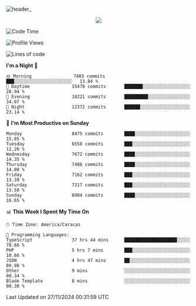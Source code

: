 ![header_](https://github.com/user-attachments/assets/4010d822-ccdc-4198-b608-18c773338d18)


<p align="center">
  <a href="http://www.github.com/thevacs">
    <img src="https://github-readme-streak-stats.herokuapp.com/?user=thevacs&stroke=ffffff&background=1c1917&ring=0891b2&fire=0891b2&currStreakNum=ffffff&currStreakLabel=0891b2&sideNums=ffffff&sideLabels=ffffff&dates=ffffff&hide_border=true" />
  </a>
</p>

<!--START_SECTION:waka-->
![Code Time](http://img.shields.io/badge/Code%20Time-3%2C129%20hrs%2056%20mins-blue)

![Profile Views](http://img.shields.io/badge/Profile%20Views-0-blue)

![Lines of code](https://img.shields.io/badge/From%20Hello%20World%20I%27ve%20Written-5.1%20million%20lines%20of%20code-blue)

**I'm a Night 🦉** 

```text
🌞 Morning                7403 commits        ███░░░░░░░░░░░░░░░░░░░░░░   13.84 % 
🌆 Daytime                15478 commits       ███████░░░░░░░░░░░░░░░░░░   28.94 % 
🌃 Evening                18221 commits       █████████░░░░░░░░░░░░░░░░   34.07 % 
🌙 Night                  12372 commits       ██████░░░░░░░░░░░░░░░░░░░   23.14 % 
```
📅 **I'm Most Productive on Sunday** 

```text
Monday                   8475 commits        ████░░░░░░░░░░░░░░░░░░░░░   15.85 % 
Tuesday                  6558 commits        ███░░░░░░░░░░░░░░░░░░░░░░   12.26 % 
Wednesday                7672 commits        ████░░░░░░░░░░░░░░░░░░░░░   14.35 % 
Thursday                 7486 commits        ████░░░░░░░░░░░░░░░░░░░░░   14.00 % 
Friday                   7162 commits        ███░░░░░░░░░░░░░░░░░░░░░░   13.39 % 
Saturday                 7217 commits        ███░░░░░░░░░░░░░░░░░░░░░░   13.50 % 
Sunday                   8904 commits        ████░░░░░░░░░░░░░░░░░░░░░   16.65 % 
```


📊 **This Week I Spent My Time On** 

```text
🕑︎ Time Zone: America/Caracas

💬 Programming Languages: 
TypeScript               37 hrs 44 mins      ████████████████████░░░░░   78.66 % 
PHP                      5 hrs 7 mins        ███░░░░░░░░░░░░░░░░░░░░░░   10.66 % 
JSON                     4 hrs 47 mins       ██░░░░░░░░░░░░░░░░░░░░░░░   09.98 % 
Other                    9 mins              ░░░░░░░░░░░░░░░░░░░░░░░░░   00.34 % 
Blade Template           8 mins              ░░░░░░░░░░░░░░░░░░░░░░░░░   00.30 % 
```


 Last Updated on 27/11/2024 00:31:59 UTC
<!--END_SECTION:waka-->
